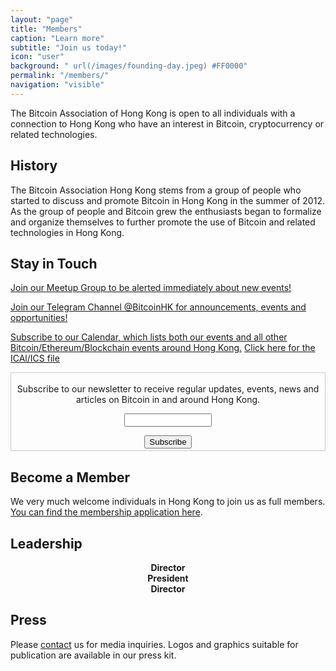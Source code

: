 ```yaml
---
layout: "page"
title: "Members"
caption: "Learn more"
subtitle: "Join us today!"
icon: "user"
background: " url(/images/founding-day.jpeg) #FF0000"
permalink: "/members/"
navigation: "visible"
---
```


The Bitcoin Association of Hong Kong is open to all individuals with a connection to Hong Kong who have an interest in Bitcoin, cryptocurrency or related technologies.

## History

The Bitcoin Association Hong Kong stems from a group of people who started to discuss and promote Bitcoin in Hong Kong in the summer of 2012. As the group of people and Bitcoin grew the enthusiasts began to formalize and organize themselves to further promote the use of Bitcoin and related technologies in Hong Kong.

## Stay in Touch

[Join our Meetup Group to be alerted immediately about new events!](http://www.meetup.com/Bitcoin-HK/)

[Join our Telegram Channel @BitcoinHK for announcements, events and opportunities!](https://telegram.me/bitcoinhk)

[Subscribe to our Calendar, which lists both our events and all other Bitcoin/Ethereum/Blockchain events around Hong Kong.](https://calendar.google.com/calendar/embed?src=ci5scbiblqooe1iuhunkkdrhek%40group.calendar.google.com&ctz=Asia/Hong_Kong) [Click here for the ICAl/ICS file](https://calendar.google.com/calendar/ical/ci5scbiblqooe1iuhunkkdrhek%40group.calendar.google.com/public/basic.ics)

 <form style="border:1px solid #ccc;padding:3px;text-align:center;" action="https://tinyletter.com/bitcoinhk" method="post" target="popupwindow" onsubmit="window.open('https://tinyletter.com/bitcoinhk', 'popupwindow', 'scrollbars=yes,width=800,height=600');return true"><p><label for="tlemail">Subscribe to our newsletter to receive regular updates, events, news and articles on Bitcoin in and around Hong Kong.</label></p><p><input type="text" style="width:140px" name="email" id="tlemail" /></p><input type="hidden" value="1" name="embed"/><input type="submit" value="Subscribe" /></form>

## Become a Member

We very much welcome individuals in Hong Kong to join us as full members. [You can find the membership application here](/join/). 

## Leadership

<div class="leaders">
<div class="col-33 chechung" style="text-align: center;">
<b>Director</b>
<div data-passname="chechung" data-style="embedded" data-height="fixed"></div>
</div>

<div class="col-33 leo" style="text-align: center;">
<b>President</b>
<div data-passname="liongrass" data-style="embedded" data-height="fixed"></div>
</div>

<div class="col-33 dominique" style="text-align: center;">
<b>Director</b>
<div data-passname="francesd" data-style="embedded" data-height="fixed"></div>
</div>
</div>

## Press

Please [contact](/contact/) us for media inquiries. Logos and graphics suitable for publication are available in our press kit.
